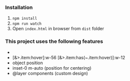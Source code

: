 ### Installation
1. ```npm install```
2. ```npm run watch```
3. Open ```index.html``` in browser from ```dist``` folder  

### This project uses the following features
- <html class="scroll-smooth">
- [&>.item:hover]:w-56 [&>.item:has(~.item:hover)]:w-12
- object position
- inset-0 m-auto (position for centering)
- @layer components (custom design)
